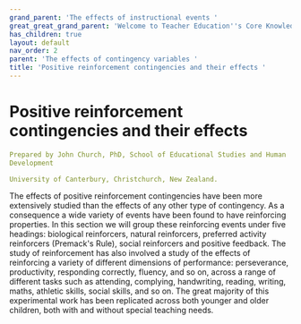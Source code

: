```yaml
---
grand_parent: 'The effects of instructional events '
great_great_grand_parent: 'Welcome to Teacher Education''s Core Knowledge and Skills.'
has_children: true
layout: default
nav_order: 2
parent: 'The effects of contingency variables '
title: 'Positive reinforcement contingencies and their effects '
---
```

# Positive reinforcement contingencies and their effects


```yaml
Prepared by John Church, PhD, School of Educational Studies and Human
Development

University of Canterbury, Christchurch, New Zealand.
```


The effects of positive reinforcement contingencies have been more
extensively studied than the effects of any other type of contingency.
As a consequence a wide variety of events have been found to have
reinforcing properties. In this section we will group these reinforcing
events under five headings: biological reinforcers, natural reinforcers,
preferred activity reinforcers (Premack's Rule), social reinforcers and
positive feedback. The study of reinforcement has also involved a study
of the effects of reinforcing a variety of different dimensions of
performance: perseverance, productivity, responding correctly, fluency,
and so on, across a range of different tasks such as attending,
complying, handwriting, reading, writing, maths, athletic skills, social
skills, and so on. The great majority of this experimental work has been
replicated across both younger and older children, both with and without
special teaching needs.
